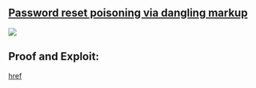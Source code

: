 ## [Password reset poisoning via dangling markup](https://portswigger.net/web-security/host-header/exploiting/password-reset-poisoning/lab-host-header-password-reset-poisoning-via-dangling-markup)

![](https://github.com/nu11secur1ty/PortSwigger-Web-Security-Academy/blob/main/HTTP-Host-header-attacks/Password-reset-poisoning-via-dangling-markup/Docs/Screenshot%202022-06-08%20134729.png)

## Proof and Exploit:
[href](https://streamable.com/h4lyje)
